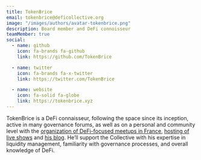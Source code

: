 ```yaml
---
title: TokenBrice
email: tokenbrice@deficollective.org
image: "/images/authors/avatar-tokenbrice.png"
description: Board member and DeFi connoisseur
teamMember: true
social:
  - name: github
    icon: fa-brands fa-github
    link: https://github.com/TokenBrice

  - name: twitter
    icon: fa-brands fa-x-twitter
    link: https://twitter.com/TokenBrice

  - name: website
    icon: fa-solid fa-globe
    link: https://tokenbrice.xyz
---
```


TokenBrice is a DeFi connaisseur, following the space since its inception, active in many governance forums, as well as on a personal and community level with the [organization of DeFi-focused meetups in France](https://twitter.com/defi_fr), [hosting of live shows](https://www.youtube.com/c/defifrance) and [his blog](https://tokenbrice.xyz/). He’ll support the Collective with his expertise in liquidity management, familiarity with governance processes, and overall knowledge of DeFi.
